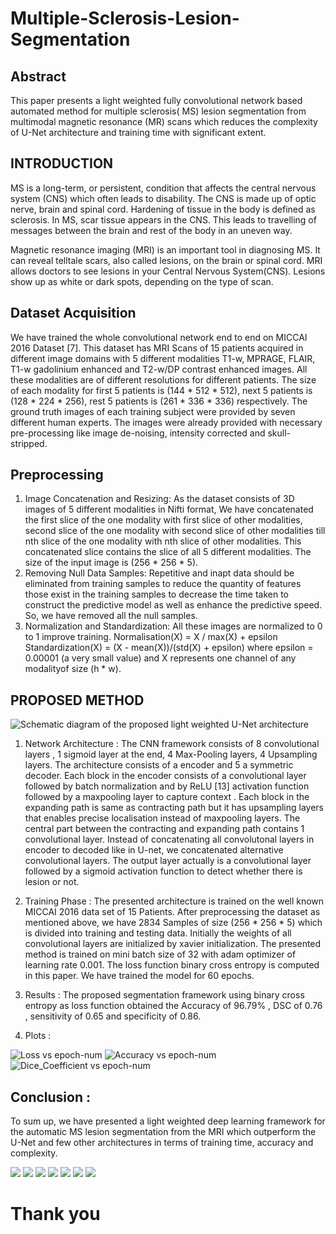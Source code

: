 # Multiple-Sclerosis-Lesion-Segmentation
## Abstract 
This paper presents a light weighted fully convolutional
network based automated method for multiple sclerosis(
MS) lesion segmentation from multimodal magnetic resonance
(MR) scans which reduces the complexity of U-Net architecture
and training time with significant extent.

## INTRODUCTION
MS is a long-term, or persistent, condition that affects the
central nervous system (CNS) which often leads to disability. The CNS is made up of optic nerve, brain and spinal cord.
Hardening of tissue in the body is defined as sclerosis. In MS,
scar tissue appears in the CNS. This leads to travelling of
messages between the brain and rest of the body in an uneven
way.

Magnetic resonance imaging (MRI) is an important tool in diagnosing
MS. It can reveal telltale scars, also called lesions, on the brain or
spinal cord.
MRI allows doctors to see lesions in your Central Nervous
System(CNS). Lesions show up as white or dark spots, depending on
the type of scan.
## Dataset Acquisition
We have trained the whole convolutional network end to
end on MICCAI 2016 Dataset [7]. This dataset has MRI
Scans of 15 patients acquired in different image domains
with 5 different modalities T1-w, MPRAGE, FLAIR, T1-w
gadolinium enhanced and T2-w/DP contrast enhanced images.
All these modalities are of different resolutions for different
patients. The size of each modality for first 5 patients is
(144 * 512 * 512), next 5 patients is (128 * 224 * 256),
rest 5 patients is (261 * 336 * 336) respectively. The ground
truth images of each training subject were provided by seven
different human experts. The images were already provided
with necessary pre-processing like image de-noising, intensity
corrected and skull-stripped.

## Preprocessing
1. Image Concatenation and Resizing: As the dataset consists
of 3D images of 5 different modalities in Nifti format,
We have concatenated the first slice of the one modality with
first slice of other modalities, second slice of the one modality
with second slice of other modalities till nth slice of the one
modality with nth slice of other modalities. This concatenated
slice contains the slice of all 5 different modalities. The size of the input 
image is (256 * 256 * 5). 
2. Removing Null Data Samples: Repetitive and inapt data should be eliminated 
from training samples to reduce the quantity of features those exist
in the training samples to decrease the time taken to construct
the predictive model as well as enhance the predictive speed.
So, we have removed all the null samples.
3. Normalization and Standardization: All these images are normalized
to 0 to 1 improve training. 
        Normalisation(X)   = X / max(X) + epsilon
        Standardization(X) = (X - mean(X))/(std(X) + epsilon)
  where epsilon = 0.00001 (a very small value) and 
  X represents one channel of any modalityof size (h * w).
## PROPOSED METHOD
![Schematic diagram of the proposed light weighted U-Net architecture](MS_Images/Architecture.png)
1. Network Architecture :
The CNN framework consists of 8 convolutional
layers , 1 sigmoid layer at the end, 4 Max-Pooling layers, 4
Upsampling layers. The architecture consists of a encoder and 5
a symmetric decoder. Each block in the encoder consists of
a convolutional layer followed by batch normalization and by
ReLU [13] activation function followed by a maxpooling layer
to capture context . Each block in the expanding path is same
as contracting path but it has upsampling layers that enables
precise localisation instead of maxpooling layers. The central
part between the contracting and expanding path contains 1
convolutional layer. Instead of concatenating all convolutonal
layers in encoder to decoded like in U-net, we concatenated
alternative convolutional layers. The output layer actually is a
convolutional layer followed by a sigmoid activation function
to detect whether there is lesion or not.

2. Training Phase : 
The presented architecture is trained on the well known
MICCAI 2016 data set of 15 Patients. After preprocessing
the dataset as mentioned above, we have 2834 Samples of size
(256 * 256 * 5) which is divided into training and testing data.
Initially the weights of all convolutional layers are initialized
by xavier initialization. The presented method is trained on
mini batch size of 32 with adam optimizer of learning rate
0.001. The loss function binary cross entropy is computed in
this paper. We have trained the model for 60 epochs.
3. Results :
The proposed segmentation framework using binary cross
entropy as loss function obtained the Accuracy of 96.79%
, DSC of 0.76 , sensitivity of 0.65 and specificity of 0.86.

4. Plots : 

![Loss vs epoch-num](MS_Images/Loss.png)
![Accuracy vs epoch-num](MS_Images/Accuracy.png)
![Dice_Coefficient vs epoch-num](MS_Images/Dice_Coefficient.png)

## Conclusion :

To sum up, we have presented a light weighted deep learning
framework for the automatic MS lesion segmentation from the
MRI which outperform the U-Net and few other architectures
in terms of training time, accuracy and complexity.

![](MS_Images/1_a.png)
![](MS_Images/1_b.png)
![](MS_Images/1_c.png)
![](MS_Images/1_d.png)
![](MS_Images/1_e.png)
![](MS_Images/1_f.png)
![](MS_Images/1_g.png)

#                                   Thank you 
